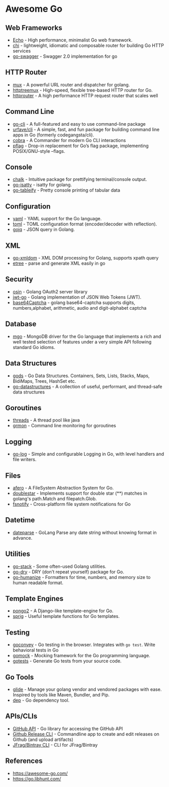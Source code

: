 # Awesome Go

## Web Frameworks

- [Echo](https://github.com/labstack/echo) - High performance, minimalist Go web framework.
- [chi](https://github.com/go-chi/chi) - lightweight, idiomatic and composable router for building Go HTTP services
- [go-swagger](https://github.com/go-swagger/go-swagger) - Swagger 2.0 implementation for go

## HTTP Router

- [mux](https://github.com/gorilla/mux) - A powerful URL router and dispatcher for golang.
- [httptreemux](https://github.com/dimfeld/httptreemux) - High-speed, flexible tree-based HTTP router for Go.
- [httprouter](https://github.com/julienschmidt/httprouter) - A high performance HTTP request router that scales well

## Command Line

- [go-cli](https://github.com/subchen/go-cli) -  A full-featured and easy to use command-line package
- [urfave/cli](https://github.com/urfave/cli) - A simple, fast, and fun package for building command line apps in Go (formerly codegangsta/cli).
- [cobra](https://github.com/spf13/cobra) - A Commander for modern Go CLI interactions
- [pflag](https://github.com/spf13/pflag) - Drop-in replacement for Go’s flag package, implementing POSIX/GNU-style –flags.

## Console

- [chalk](https://github.com/ttacon/chalk) - Intuitive package for prettifying terminal/console output.
- [go-isatty](https://github.com/mattn/go-isatty) - isatty for golang.
- [go-tableify](https://github.com/subchen/go-tableify) - Pretty console printing of tabular data

## Configuration

- [yaml](https://github.com/go-yaml/yaml) - YAML support for the Go language.
- [toml](https://github.com/BurntSushi/toml) - TOML configuration format (encoder/decoder with reflection).
- [gojq](https://github.com/elgs/gojq) - JSON query in Golang.

## XML

- [go-xmldom](https://github.com/subchen/go-xmldom) - XML DOM processing for Golang, supports xpath query
- [etree](https://github.com/beevik/etree) - parse and generate XML easily in go

## Security

- [osin](https://github.com/RangelReale/osin) - Golang OAuth2 server library
- [jwt-go](https://github.com/dgrijalva/jwt-go) - Golang implementation of JSON Web Tokens (JWT).
- [base64Captcha](https://github.com/mojocn/base64Captcha) - golang base64-captcha supports digits, numbers,alphabet, arithmetic, audio and digit-alphabet captcha

## Database

- [mgo](https://github.com/globalsign/mgo) - MongoDB driver for the Go language that implements a rich and well tested selection of features under a very simple API following standard Go idioms.

## Data Structures

- [gods](https://github.com/emirpasic/gods) - Go Data Structures. Containers, Sets, Lists, Stacks, Maps, BidiMaps, Trees, HashSet etc.
- [go-datastructures](https://github.com/Workiva/go-datastructures) - A collection of useful, performant, and thread-safe data structures

## Goroutines

- [threads](https://github.com/wushilin/threads) - A thread pool like java
- [grmon](https://github.com/bcicen/grmon) - Command line monitoring for goroutines

## Logging

- [go-log](https://github.com/subchen/go-log) - Simple and configurable Logging in Go, with level handlers and file writers.

## Files

- [afero](https://github.com/spf13/afero) - A FileSystem Abstraction System for Go.
- [doublestar](https://github.com/bmatcuk/doublestar) - Implements support for double star (\*\*) matches in golang's path.Match and filepatch.Glob.
- [fsnotify](https://github.com/fsnotify/fsnotify) - Cross-platform file system notifications for Go

## Datetime

- [dateparse](https://github.com/araddon/dateparse) - GoLang Parse any date string without knowing format in advance.

## Utilities

- [go-stack](https://github.com/subchen/go-stack) - Some often-used Golang utilities.
- [go-dry](https://github.com/ungerik/go-dry) - DRY (don’t repeat yourself) package for Go.
- [go-humanize](https://github.com/dustin/go-humanize) - Formatters for time, numbers, and memory size to human readable format.

## Template Engines

- [pongo2](https://github.com/flosch/pongo2) - A Django-like template-engine for Go.
- [sprig](https://github.com/Masterminds/sprig) - Useful template functions for Go templates.

## Testing

- [goconvey](github.com/smartystreets/goconvey) - Go testing in the browser. Integrates with `go test`. Write behavioral tests in Go
- [gomock](https://github.com/golang/mock) - Mocking framework for the Go programming language.
- [gotests](https://github.com/cweill/gotests) - Generate Go tests from your source code.

## Go Tools

- [glide](https://github.com/Masterminds/glide) - Manage your golang vendor and vendored packages with ease. Inspired by tools like Maven, Bundler, and Pip.
- [dep](https://github.com/golang/dep) - Go dependency tool.

## APIs/CLIs

- [GitHub API](https://github.com/google/go-github) - Go library for accessing the GitHub API
- [Github Release CLI](https://github.com/aktau/github-release) - Commandline app to create and edit releases on Github (and upload artifacts)
- [JFrag/Bintray CLI](https://github.com/JFrogDev/jfrog-cli-go) - CLI for JFrag/Bintray

## References

- https://awesome-go.com/
- https://go.libhunt.com/
